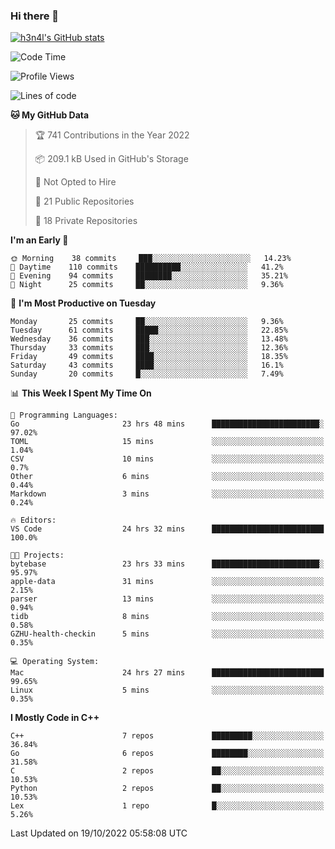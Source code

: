 ### Hi there 👋

[![h3n4l's GitHub stats](https://github-readme-stats.vercel.app/api?username=h3n4l&count_private=true&show_icons=true&theme=radical)](https://github.com/h3n4l/github-readme-stats)

<!--START_SECTION:waka-->
![Code Time](http://img.shields.io/badge/Code%20Time-767%20hrs%2052%20mins-blue)

![Profile Views](http://img.shields.io/badge/Profile%20Views-7-blue)

![Lines of code](https://img.shields.io/badge/From%20Hello%20World%20I%27ve%20Written-44%20Thousand%20lines%20of%20code-blue)

**🐱 My GitHub Data** 

> 🏆 741 Contributions in the Year 2022
 > 
> 📦 209.1 kB Used in GitHub's Storage 
 > 
> 🚫 Not Opted to Hire
 > 
> 📜 21 Public Repositories 
 > 
> 🔑 18 Private Repositories  
 > 
**I'm an Early 🐤** 

```text
🌞 Morning    38 commits     ███░░░░░░░░░░░░░░░░░░░░░░   14.23% 
🌆 Daytime    110 commits    ██████████░░░░░░░░░░░░░░░   41.2% 
🌃 Evening    94 commits     ████████░░░░░░░░░░░░░░░░░   35.21% 
🌙 Night      25 commits     ██░░░░░░░░░░░░░░░░░░░░░░░   9.36%

```
📅 **I'm Most Productive on Tuesday** 

```text
Monday       25 commits     ██░░░░░░░░░░░░░░░░░░░░░░░   9.36% 
Tuesday      61 commits     █████░░░░░░░░░░░░░░░░░░░░   22.85% 
Wednesday    36 commits     ███░░░░░░░░░░░░░░░░░░░░░░   13.48% 
Thursday     33 commits     ███░░░░░░░░░░░░░░░░░░░░░░   12.36% 
Friday       49 commits     ████░░░░░░░░░░░░░░░░░░░░░   18.35% 
Saturday     43 commits     ████░░░░░░░░░░░░░░░░░░░░░   16.1% 
Sunday       20 commits     █░░░░░░░░░░░░░░░░░░░░░░░░   7.49%

```


📊 **This Week I Spent My Time On** 

```text
💬 Programming Languages: 
Go                       23 hrs 48 mins      ████████████████████████░   97.02% 
TOML                     15 mins             ░░░░░░░░░░░░░░░░░░░░░░░░░   1.04% 
CSV                      10 mins             ░░░░░░░░░░░░░░░░░░░░░░░░░   0.7% 
Other                    6 mins              ░░░░░░░░░░░░░░░░░░░░░░░░░   0.44% 
Markdown                 3 mins              ░░░░░░░░░░░░░░░░░░░░░░░░░   0.24%

🔥 Editors: 
VS Code                  24 hrs 32 mins      █████████████████████████   100.0%

🐱‍💻 Projects: 
bytebase                 23 hrs 33 mins      ████████████████████████░   95.97% 
apple-data               31 mins             ░░░░░░░░░░░░░░░░░░░░░░░░░   2.15% 
parser                   13 mins             ░░░░░░░░░░░░░░░░░░░░░░░░░   0.94% 
tidb                     8 mins              ░░░░░░░░░░░░░░░░░░░░░░░░░   0.58% 
GZHU-health-checkin      5 mins              ░░░░░░░░░░░░░░░░░░░░░░░░░   0.35%

💻 Operating System: 
Mac                      24 hrs 27 mins      █████████████████████████   99.65% 
Linux                    5 mins              ░░░░░░░░░░░░░░░░░░░░░░░░░   0.35%

```

**I Mostly Code in C++** 

```text
C++                      7 repos             █████████░░░░░░░░░░░░░░░░   36.84% 
Go                       6 repos             ████████░░░░░░░░░░░░░░░░░   31.58% 
C                        2 repos             ██░░░░░░░░░░░░░░░░░░░░░░░   10.53% 
Python                   2 repos             ██░░░░░░░░░░░░░░░░░░░░░░░   10.53% 
Lex                      1 repo              █░░░░░░░░░░░░░░░░░░░░░░░░   5.26%

```



 Last Updated on 19/10/2022 05:58:08 UTC
<!--END_SECTION:waka-->

